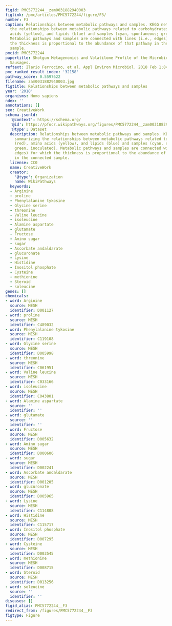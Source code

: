 ```yaml
---
figid: PMC5772244__zam0031882940003
figlink: /pmc/articles/PMC5772244/figure/F3/
number: F3
caption: Relationships between metabolic pathways and samples. KEGG network summarizing
  the relationships between metabolic pathways related to carbohydrates (red), amino
  acids (yellow), and lipids (blue) and samples (cyan, spontaneous; green, inoculated).
  Metabolic pathways and samples are connected with lines (i.e., edges) for which
  the thickness is proportional to the abundance of that pathway in the connected
  sample.
pmcid: PMC5772244
papertitle: Shotgun Metagenomics and Volatilome Profile of the Microbiota of Fermented
  Sausages.
reftext: Ilario Ferrocino, et al. Appl Environ Microbiol. 2018 Feb 1;84(3):e02120-17.
pmc_ranked_result_index: '32158'
pathway_score: 0.5597622
filename: zam0031882940003.jpg
figtitle: Relationships between metabolic pathways and samples
year: '2018'
organisms: Homo sapiens
ndex: ''
annotations: []
seo: CreativeWork
schema-jsonld:
  '@context': https://schema.org/
  '@id': https://pfocr.wikipathways.org/figures/PMC5772244__zam0031882940003.html
  '@type': Dataset
  description: Relationships between metabolic pathways and samples. KEGG network
    summarizing the relationships between metabolic pathways related to carbohydrates
    (red), amino acids (yellow), and lipids (blue) and samples (cyan, spontaneous;
    green, inoculated). Metabolic pathways and samples are connected with lines (i.e.,
    edges) for which the thickness is proportional to the abundance of that pathway
    in the connected sample.
  license: CC0
  name: CreativeWork
  creator:
    '@type': Organization
    name: WikiPathways
  keywords:
  - Arginine
  - proline
  - Phenylalanine tykosine
  - Glycine serine
  - threonine
  - Valine leucine
  - isoleucine
  - Alamine aspartate
  - glutamate
  - Fructose
  - Amino sugar
  - sugar
  - Ascorbate andaldarate
  - glucuronate
  - Lysine
  - Histidine
  - Inositol phosphate
  - Cysteine
  - methionine
  - Steroid
  - soleucine
genes: []
chemicals:
- word: Arginine
  source: MESH
  identifier: D001127
- word: proline
  source: MESH
  identifier: C489032
- word: Phenylalanine tykosine
  source: MESH
  identifier: C119108
- word: Glycine serine
  source: MESH
  identifier: D005998
- word: threonine
  source: MESH
  identifier: C061951
- word: Valine leucine
  source: MESH
  identifier: C033166
- word: isoleucine
  source: MESH
  identifier: C043801
- word: Alamine aspartate
  source: ''
  identifier: ''
- word: glutamate
  source: ''
  identifier: ''
- word: Fructose
  source: MESH
  identifier: D005632
- word: Amino sugar
  source: MESH
  identifier: D000606
- word: sugar
  source: MESH
  identifier: D002241
- word: Ascorbate andaldarate
  source: MESH
  identifier: D001205
- word: glucuronate
  source: MESH
  identifier: D005965
- word: Lysine
  source: MESH
  identifier: C114808
- word: Histidine
  source: MESH
  identifier: C115717
- word: Inositol phosphate
  source: MESH
  identifier: D007295
- word: Cysteine
  source: MESH
  identifier: D003545
- word: methionine
  source: MESH
  identifier: D008715
- word: Steroid
  source: MESH
  identifier: D013256
- word: soleucine
  source: ''
  identifier: ''
diseases: []
figid_alias: PMC5772244__F3
redirect_from: /figures/PMC5772244__F3
figtype: Figure
---
```

